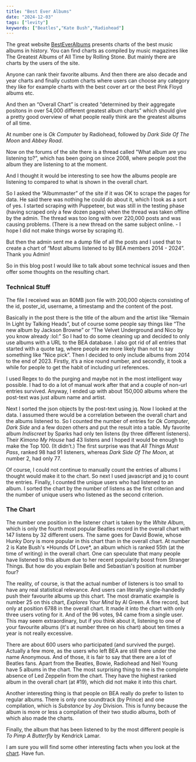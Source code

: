 ```yaml
---
title: "Best Ever Albums"
date: "2024-12-03"
tags: ["levity"]
keywords: ["Beatles","Kate Bush","Radiohead"]
---
```

The great website [BestEverAlbums](https://www.besteveralbums.com/) presents charts of the best music albums in history. You can find charts as compiled by music magazines like The Greatest Albums of All Time by Rolling Stone. But mainly there are charts by the users of the site. 

Anyone can rank their favorite albums. And then there are also decade and year charts and finally custom charts where users can choose any category they like for example charts with the best cover art or the best Pink Floyd albums etc.

And then an “Overall Chart” is created “determined by their aggregate positons in over 54,000 different greatest album charts” which should give a pretty good overview of what people really think are the greatest albums of all time.

At number one is *Ok Computer* by Radiohead, followed by *Dark Side Of The Moon* and *Abbey Road*.

Now on the forums of the site there is a thread called "What album are you listening to?", which has been going on since 2008, where people post the album they are listening to at the moment.

And I thought it would be interesting to see how the albums people are listening to compared to what is shown in the overall chart. 

So I asked the “Albummaster” of the site if it was OK to scrape the pages for data. He said there was nothing he could do about it, which I took as a sort of yes. I started scraping with Puppeteer, but was still in the testing phase (having scraped only a few dozen pages) when the thread was taken offline by the admin. The thread was too long with over 220,000 posts and was causing problems. (There is a new thread on the same subject online. - I hope I did not make things worse by scraping it).

But then the admin sent me a dump file of all the posts and I used that to create a chart of “Most albums listened to by BEA members 2014 - 2024”. Thank you Admin!

So in this blog post I would like to talk about some technical issues and then offer some thoughts on the resulting chart.

<h3>Technical Stuff</h3>

The file I received was an 80MB json file with 200,000 objects consisting of the id, poster_id, username, a timestamp and the content of the post.

Basically in the post there is the title of the album and the artist like “Remain In Light by Talking Heads”, but of course some people say things like “The new album by Jackson Browne” or “The Velvet Underground and Nico by you know already  :lol:”  So I had to do some cleaning up and decided to only use albums with a URL to the BEA database. I also got rid of all entries that started with a quote tag, where people are more likely than not to say something like “Nice pick”. Then I decided to only include albums from 2014 to the end of 2023. Firstly, it’s a nice round number, and secondly, it took a while for people to get the habit of including url references. 

I used Regex to do the purging and maybe not in the most intelligent way possible. I had to do a lot of manual work after that and a couple of non-url entries survived. Anyway, I ended up with about 150,000 albums where the post-text was just album name and artist.

Next I sorted the json objects by the post-text using jq. Now I looked at the data. I assumed there would be a correlation between the overall chart and the albums listened to. So I counted the number of entries for *Ok Computer*, *Dark Side* and a few dozen others and put the result into a table. My favorite album *Indiscreet* by Sparks had only ten listens (by three different listeners). Their *Kimono My House* had 43 listens and I hoped it would be enough to make the Top 100. (It didn’t.) The first surprise was that *All Things Must Pass*, ranked 98 had 91 listeners, whereas *Dark Side Of The Moon*, at number 2, had only 77.

Of course, I could not continue to manually count the entries of albums I thought would make it to the chart. So next I used javascript and jq to count the entries. Finally, I counted the unique users who had listened to an album. I sorted the chart by the number of listens as the first criterion and the number of unique users who listened as the second criterion.

<h3>The Chart</h3>
The number one position in the listener chart is taken by the <i>White Album</i>, which is only the fourth most popular Beatles record in the overall chart with 147 listens by 32 different users. The same goes for David Bowie, whose Hunky Dory is more popular in this chart than in the overall chart. At number 2 is Kate Bush's *Hounds Of Love*, an album which is ranked 55th (at the time of writing) in the overall chart. One can speculate that many people have listened to this album due to her recent popularity boost from Stranger Things. But how do you explain Belle and Sebastian's position at number four?

The reality, of course, is that the actual number of listeners is too small to have any real statistical relevance. And users can literally single-handedly push their favourite albums up this chart. The most dramatic example is number 25 on this chart, *Explores Your Mind* by Al Green. A fine record, but only at position 6788 in the overall chart. It made it into the chart with only three users voting for it. And of the 96 votes, 94 came from a single user. This may seem extraordinary, but if you think about it, listening to one of your favourite albums (it's at number three on his chart) about ten times a year is not really excessive.

There are about 600 users who participated (and survived the purge). Actually a few more, as the users who left BEA are still there under the name Anonymous. And of those, it is fair to say that there are a lot of Beatles fans. Apart from the Beatles, Bowie, Radiohead and Neil Young have 5 albums in the chart. The most surprising thing to me is the complete absence of Led Zeppelin from the chart. They have the highest ranked album in the overall chart (at #19), which did not make it into this chart.

Another interesting thing is that people on BEA really do prefer to listen to regular albums. There is only one soundtrack (by Prince) and one compilation, which is *Substance* by Joy Division. This is funny because the album is more or less a compilation of their two studio albums, both of which also made the charts.

Finally, the album that has been listened to by the most different people is *To Pimp A Butterfly* by Kendrick Lamar.

I am sure you will find some other interesting facts when you look at the [chart](https://www.besteveralbums.com/thechart.php?c=82231).
Have fun.


